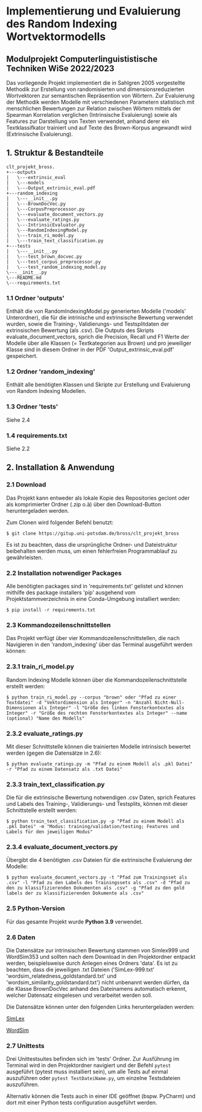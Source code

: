 # Implementierung und Evaluierung des Random Indexing Wortvektormodells


## Modulprojekt Computerlinguististische Techniken WiSe 2022/2023

Das vorliegende Projekt implementiert die in Sahlgren 2005 vorgestellte Methodik zur Erstellung von randomisierten und dimensionsreduzierten Wortvektoren zur semantischen Repräsention von Wörtern. Zur Evaluierung der Methodik werden Modelle mit verschiedenen Parametern statistisch mit menschlichen Bewertungen zur Relation zwischen Wörtern mittels der Spearman Korrelation verglichen (Intrinsische Evaluierung) sowie als Features zur Darstellung von Texten verwendet, anhand derer ein Textklassifkator trainiert und auf Texte des Brown-Korpus angewandt wird (Extrinsische Evaluierung).  

## 1. Struktur & Bestandteile

```
clt_projekt_bross.
+---outputs
|   \---extrinsic_eval
|   \---models
|   \---Output_extrinsic_eval.pdf
+---random_indexing
|   \---__init__.py
|   \---BrownDocVec.py
|   \---CorpusPreprocessor.py
|   \---evaluate_document_vectors.py
|   \---evaluate_ratings.py
|   \---IntrinsicEvaluator.py
|   \---RandomIndexingModel.py
|   \---train_ri_model.py
|   \---train_text_classification.py
+---tests
|   \---__init__.py
|   \---test_brown_docvec.py
|   \---test_corpus_preprocessor.py
|   \---test_random_indexing_model.py
\---__init__.py
\---README.md
\---requirements.txt
```

### 1.1 Ordner 'outputs'

Enthält die von RandomIndexingModel.py generierten Modelle ('models' Unterordner), die für die intrinische und extrinsische Bewertung verwendet wurden, sowie die Training-, Validierungs- und Testsplitdaten der extrinsischen Bewertung (als .csv). Die Outputs des Skripts evaluate_document_vectors, sprich die Precision, Recall und F1 Werte der Modelle über alle Klassen (= Textkategorien aus Brown) und pro jeweiliger Klasse sind in diesem Ordner in der PDF 'Output_extrinsic_eval.pdf' gespeichert. 

### 1.2 Ordner 'random_indexing'

Enthält alle benötigten Klassen und Skripte zur Erstellung und Evaluierung von Random Indexing Modellen.


### 1.3 Ordner 'tests'

Siehe 2.4

### 1.4 requirements.txt

Siehe 2.2

## 2. Installation & Anwendung

### 2.1 Download

Das Projekt kann entweder als lokale Kopie des Repositories geclont oder als komprimierter Ordner (.zip o.ä) über den Download-Button heruntergeladen werden. 

Zum Clonen wird folgender Befehl benutzt: 

```
$ git clone https://gitup.uni-potsdam.de/bross/clt_projekt_bross
```

Es ist zu beachten, dass die ursprüngliche Ordner- und Dateistruktur beibehalten werden muss, um einen fehlerfreien Programmablauf zu gewährleisten.

### 2.2 Installation notwendiger Packages

Alle benötigten packages sind in 'requirements.txt' gelistet und können mithilfe des package installers 'pip' ausgehend vom Projektstammverzeichnis in eine Conda-Umgebung installiert werden:

```
$ pip install -r requirements.txt
```

### 2.3 Kommandozeilenschnittstellen

Das Projekt verfügt über vier Kommandozeilenschnittstellen, die nach Navigieren in den 'random_indexing' über das Terminal ausgeführt werden können:

### 2.3.1 train_ri_model.py

Random Indexing Modelle können über die Kommandozeilenschnittstelle erstellt werden: 

```
$ python train_ri_model.py --corpus "brown" oder "Pfad zu einer Textdatei" -d "Vektordimension als Integer" -n "Anzahl Nicht-Null-Dimensionen als Integer" -l "Größe des linken Fensterkontextes als Integer" -r "Größe des rechten Fensterkontextes als Integer" --name (optional) "Name des Modells"
```

### 2.3.2 evaluate_ratings.py

Mit dieser Schnittstelle können die trainierten Modelle intrinsisch bewertet werden (gegen die Datensätze in 2.6):

```
$ python evaluate_ratings.py -m "Pfad zu einem Modell als .pkl Datei" -r "Pfad zu einem Datensatz als .txt Datei"
```

### 2.3.3 train_text_classification.py

Die für die extrinsische Bewertung notwendigen .csv Daten, sprich Features und Labels des Training-, Validierungs- und Testsplits, können mit dieser Schnittstelle erstellt werden: 

```
$ python train_text_classification.py -p "Pfad zu einem Modell als .pkl Datei" -m "Modus: training/validation/testing; Features und Labels für den jeweiligen Modus"
```

### 2.3.4 evaluate_document_vectors.py

Übergibt die  4 benötigten .csv Dateien für die extrinsische Evaluierung der Modelle:

```
$ python evaluate_document_vectors.py -t "Pfad zum Trainingsset als .csv" -l "Pfad zu den Labels des Trainingssets als .csv" -d "Pfad zu den zu klassifizierenden Dokumenten als .csv" -g "Pfad zu den gold labels der zu klassifizierenden Dokumente als .csv"
```

### 2.5 Python-Version
Für das gesamte Projekt wurde **Python 3.9** verwendet. 

### 2.6 Daten
Die Datensätze zur intrinsischen Bewertung stammen von Simlex999 und WordSim353 und sollten nach dem Download in den Projektordner entpackt werden, beispielsweise durch Anlegen eines Ordners 'data'. Es ist zu beachten, dass die jeweiligen .txt Dateien ('SimLex-999.txt' 'wordsim_relatedness_goldstandard.txt' und 'wordsim_similarity_goldstandard.txt') nicht unbenannt werden dürfen, da die Klasse BrownDocVec anhand des Dateinamens automatisch erkennt, welcher Datensatz eingelesen und verarbeitet werden soll. 

Die Datensätze können unter den folgenden Links heruntergeladen werden: 

[SimLex](https://fh295.github.io/simlex.html)

[WordSim](http://alfonseca.org/eng/research/wordsim353.html)

### 2.7 Unittests 

Drei Unittestsuites befinden sich im 'tests' Ordner.
Zur Ausführung im Terminal wird in den Projektordner navigiert und der Befehl ``` pytest ``` ausgeführt (pytest muss installiert sein), um alle Tests auf einmal auszuführen oder ```pytest TestDateiName.py```, um einzelne Testsdateien auszuführen. 

Alternativ können die Tests auch in einer IDE geöffnet (bspw. PyCharm) und dort mit einer Python tests configuration ausgeführt werden. 
